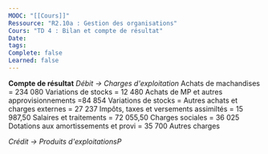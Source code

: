 ```yaml
---
MOOC: "[[Cours]]"
Ressource: "R2.10a : Gestion des organisations"
Cours: "TD 4 : Bilan et compte de résultat"
Date: 
tags: 
Complete: false
Learned: false
---
```

**Compte de résultat**
*Débit → Charges d'exploitation*
Achats de machandises = 234 080
Variations de stocks = 12 480
Achats de MP et autres approvisionnements =84 854
Variations de stocks = 
Autres achats et charges externes =  27 237
Impôts, taxes et versements assimiltés = 15 987,50
Salaires et traitements = 72 055,50
Charges sociales = 36 025
Dotations aux amortissements et provi =  35 700
Autres charges


*Crédit → Produits d'exploitationsP*